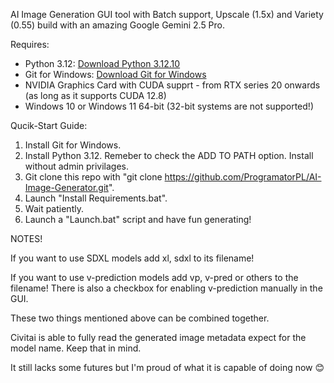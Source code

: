 AI Image Generation GUI tool with Batch support, Upscale (1.5x) and Variety (0.55) build with an amazing Google Gemini 2.5 Pro.

Requires:
- Python 3.12: [Download Python 3.12.10](https://www.python.org/downloads/release/python-31210/)
- Git for Windows: [Download Git for Windows](https://git-scm.com/downloads/win)
- NVIDIA Graphics Card with CUDA supprt - from RTX series 20 onwards (as long as it supports CUDA 12.8)
- Windows 10 or Windows 11 64-bit (32-bit systems are not supported!)

Qucik-Start Guide:
1. Install Git for Windows.
2. Install Python 3.12. Remeber to check the ADD TO PATH option. Install without admin privilages.
3. Git clone this repo with "git clone https://github.com/ProgramatorPL/AI-Image-Generator.git".
4. Launch "Install Requirements.bat".
5. Wait patiently.
6. Launch a "Launch.bat" script and have fun generating!

NOTES!

If you want to use SDXL models add xl, sdxl to its filename!

If you want to use v-prediction models add vp, v-pred or others to the filename! There is also a checkbox for enabling v-prediction manually in the GUI.

These two things mentioned above can be combined together.

Civitai is able to fully read the generated image metadata expect for the model name. Keep that in mind.

It still lacks some futures but I'm proud of what it is capable of doing now 😊
